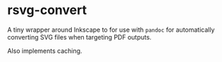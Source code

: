 rsvg-convert
====

A tiny wrapper around Inkscape to for use with `pandoc` for automatically converting SVG files when targeting PDF outputs.

Also implements caching.

